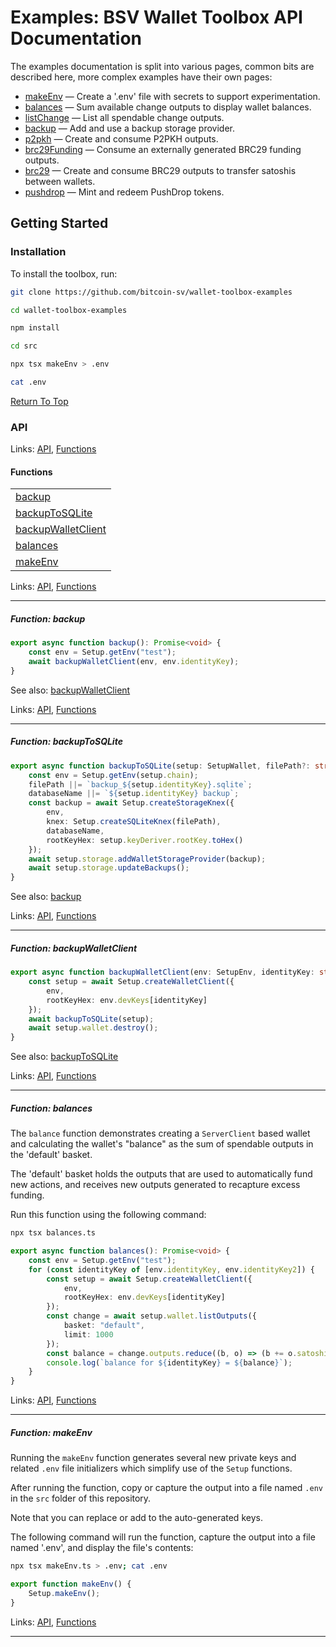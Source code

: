 # Examples: BSV Wallet Toolbox API Documentation

The examples documentation is split into various pages, common bits are described here, more complex examples have their own pages:

- [makeEnv](#function-makeenv) — Create a '.env' file with secrets to support experimentation.
- [balances](#function-balances) — Sum available change outputs to display wallet balances.
- [listChange](./listChange.md) — List all spendable change outputs.
- [backup](#function-backup) — Add and use a backup storage provider.
- [p2pkh](./p2pkh.md) — Create and consume P2PKH outputs.
- [brc29Funding](./brc29Funding.md) — Consume an externally generated BRC29 funding outputs.
- [brc29](./brc29.md) — Create and consume BRC29 outputs to transfer satoshis between wallets.
- [pushdrop](./pushdrop.md) — Mint and redeem PushDrop tokens.

## Getting Started

### Installation

To install the toolbox, run:

```bash
git clone https://github.com/bitcoin-sv/wallet-toolbox-examples

cd wallet-toolbox-examples

npm install

cd src

npx tsx makeEnv > .env

cat .env
```

[Return To Top](./README.md)

<!--#region ts2md-api-merged-here-->
### API

Links: [API](#api), [Functions](#functions)

#### Functions

| |
| --- |
| [backup](#function-backup) |
| [backupToSQLite](#function-backuptosqlite) |
| [backupWalletClient](#function-backupwalletclient) |
| [balances](#function-balances) |
| [makeEnv](#function-makeenv) |

Links: [API](#api), [Functions](#functions)

---

##### Function: backup

```ts
export async function backup(): Promise<void> {
    const env = Setup.getEnv("test");
    await backupWalletClient(env, env.identityKey);
}
```

See also: [backupWalletClient](./README.md#function-backupwalletclient)

Links: [API](#api), [Functions](#functions)

---
##### Function: backupToSQLite

```ts
export async function backupToSQLite(setup: SetupWallet, filePath?: string, databaseName?: string): Promise<void> {
    const env = Setup.getEnv(setup.chain);
    filePath ||= `backup_${setup.identityKey}.sqlite`;
    databaseName ||= `${setup.identityKey} backup`;
    const backup = await Setup.createStorageKnex({
        env,
        knex: Setup.createSQLiteKnex(filePath),
        databaseName,
        rootKeyHex: setup.keyDeriver.rootKey.toHex()
    });
    await setup.storage.addWalletStorageProvider(backup);
    await setup.storage.updateBackups();
}
```

See also: [backup](./README.md#function-backup)

Links: [API](#api), [Functions](#functions)

---
##### Function: backupWalletClient

```ts
export async function backupWalletClient(env: SetupEnv, identityKey: string): Promise<void> {
    const setup = await Setup.createWalletClient({
        env,
        rootKeyHex: env.devKeys[identityKey]
    });
    await backupToSQLite(setup);
    await setup.wallet.destroy();
}
```

See also: [backupToSQLite](./README.md#function-backuptosqlite)

Links: [API](#api), [Functions](#functions)

---
##### Function: balances

The `balance` function demonstrates creating a `ServerClient` based wallet and
calculating the wallet's "balance" as the sum of spendable outputs in the 'default' basket.

The 'default' basket holds the outputs that are used to automatically fund new actions,
and receives new outputs generated to recapture excess funding.

Run this function using the following command:

```bash
npx tsx balances.ts
```

```ts
export async function balances(): Promise<void> {
    const env = Setup.getEnv("test");
    for (const identityKey of [env.identityKey, env.identityKey2]) {
        const setup = await Setup.createWalletClient({
            env,
            rootKeyHex: env.devKeys[identityKey]
        });
        const change = await setup.wallet.listOutputs({
            basket: "default",
            limit: 1000
        });
        const balance = change.outputs.reduce((b, o) => (b += o.satoshis), 0);
        console.log(`balance for ${identityKey} = ${balance}`);
    }
}
```

Links: [API](#api), [Functions](#functions)

---
##### Function: makeEnv

Running the `makeEnv` function generates several new private keys
and related `.env` file initializers which simplify use of the `Setup`
functions.

After running the function, copy or capture the output into a file named `.env`
in the `src` folder of this repository.

Note that you can replace or add to the auto-generated keys.

The following command will run the function,
capture the output into a file named '.env',
and display the file's contents:

```bash
npx tsx makeEnv.ts > .env; cat .env
```

```ts
export function makeEnv() {
    Setup.makeEnv();
}
```

Links: [API](#api), [Functions](#functions)

---

<!--#endregion ts2md-api-merged-here-->